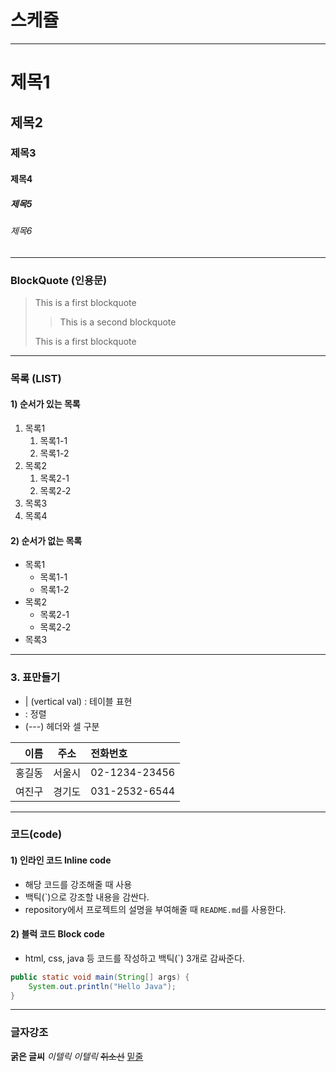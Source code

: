 # 스케쥴

---

# 제목1

## 제목2

### 제목3

#### 제목4

##### 제목5

###### 제목6

---

### BlockQuote (인용문)

> This is a first blockquote
>
> > This is a second blockquote
>
> This is a first blockquote

---

### 목록 (LIST)

#### 1) 순서가 있는 목록

1. 목록1
   1. 목록1-1
   2. 목록1-2
2. 목록2
   1. 목록2-1
   2. 목록2-2
3. 목록3
4. 목록4

#### 2) 순서가 없는 목록

- 목록1
  - 목록1-1
  - 목록1-2
- 목록2
  - 목록2-1
  - 목록2-2
- 목록3

---

### 3. 표만들기

- | (vertical val) : 테이블 표현
- : 정렬
- (---) 헤더와 셀 구분

|   이름 |  주소  | 전화번호      |
| -----: | :----: | :------------ |
| 홍길동 | 서울시 | 02-1234-23456 |
| 여진구 | 경기도 | 031-2532-6544 |

---

### 코드(code)

#### 1) 인라인 코드 Inline code

- 해당 코드를 강조해줄 때 사용
- 백틱(\`)으로 강조할 내용을 감싼다.
- repository에서 프로젝트의 설명을 부여해줄 때 `README.md`를 사용한다.

#### 2) 블럭 코드 Block code

- html, css, java 등 코드를 작성하고 백틱(`) 3개로 감싸준다.

```java
public static void main(String[] args) {
    System.out.println("Hello Java");
}
```

---

### 글자강조

**굵은 글씨**
_이텔릭_
_이텔릭_
~~취소선~~
<u>밑줄</u>
